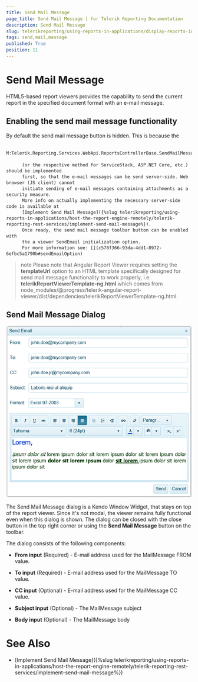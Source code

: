 ```yaml
---
title: Send Mail Message
page_title: Send Mail Message | for Telerik Reporting Documentation
description: Send Mail Message
slug: telerikreporting/using-reports-in-applications/display-reports-in-applications/web-application/send-mail-message
tags: send,mail,message
published: True
position: 11
---
```


# Send Mail Message



HTML5-based report viewers provides the capability to send the current report 
        in the specified document format with an e-mail message.
      

## Enabling the send mail message functionality

By default the send mail message button is hidden.
          This is because the 
          
            M:Telerik.Reporting.Services.WebApi.ReportsControllerBase.SendMailMessage
          
          (or the respective method for ServiceStack, ASP.NET Core, etc.) should be implemented
          first, so that the e-mail messages can be send server-side. Web browser (JS client) cannot
          initiate sending of e-mail messages containing attachments as a security measure.
          More info on actually implementing the necessary server-side code is available at
          [Implement Send Mail Message]({%slug telerikreporting/using-reports-in-applications/host-the-report-engine-remotely/telerik-reporting-rest-services/implement-send-mail-message%}).
          Once ready, the send mail message toolbar button can be enabled with 
          the a viewer SendEmail initialization option.
          For more information see: [](c578f366-93da-4dd1-8972-6efbc5a1790b#sendEmailOption)

>note Please note that Angular Report Viewer requires setting the  __templateUrl__              option to an HTML template specifically designed for send mail message functionality to work properly, i.e.              __telerikReportViewerTemplate-ng.html__  which comes from             node_modules/@progress/telerik-angular-report-viewer/dist/dependencies/telerikReportViewerTemplate-ng.html.          


## Send Mail Message Dialog  
  ![send-mail-msg-dialog](images/HTML5ReportViewer/send-mail-msg-dialog.png)

The Send Mail Message dialog is a Kendo Window Widget, that stays on top of the report viewer. Since it's not modal, the viewer remains fully functional even when this dialog is shown.
          The dialog can be closed with the close button in the top right corner or using the __Send Mail Message__ button on the toolbar.
        

The dialog consists of the following components:
        

* __From input__ (Required) - E-mail address used for the MailMessage FROM value.
            

* __To input__ (Required) - E-mail address used for the MailMessage TO value.
            

* __CC input__ (Optional) - E-mail address used for the MailMessage CC value.
            

* __Subject input__ (Optional) - The MailMessage subject
            

* __Body input__ (Optional) - The MailMessage body
            

# See Also

 * [Implement Send Mail Message]({%slug telerikreporting/using-reports-in-applications/host-the-report-engine-remotely/telerik-reporting-rest-services/implement-send-mail-message%})[](c578f366-93da-4dd1-8972-6efbc5a1790b#sendEmailOption)

